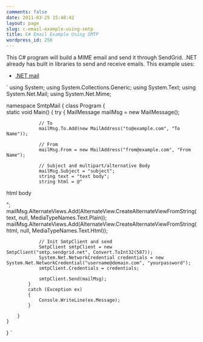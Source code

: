 ```yaml
---
comments: false
date: 2011-03-25 15:48:42
layout: page
slug: c-email-example-using-smtp
title: C# Email Example Using SMTP
wordpress_id: 250
---
```


This C# program will build a MIME email and send it through SendGrid.  .NET already has built in libraries to send and receive emails. This example uses:



	
  * [.NET mail](http://msdn.microsoft.com/en-us/library/system.net.mail.aspx)


`
using System;
using System.Collections.Generic;
using System.Text;
using System.Net.Mail;
using System.Net.Mime;
 
namespace SmtpMail
{
    class Program
    {		
        static void Main()
        {
            try
            {
                MailMessage mailMsg = new MailMessage();
				
                // To
                mailMsg.To.Add(new MailAddress("to@example.com", "To Name"));
 
                // From
                mailMsg.From = new MailAddress("from@example.com", "From Name");
 
                // Subject and multipart/alternative Body
                mailMsg.Subject = "subject";
                string text = "text body";
                string html = @"

html body

";
                mailMsg.AlternateViews.Add(AlternateView.CreateAlternateViewFromString(text, null, MediaTypeNames.Text.Plain));
                mailMsg.AlternateViews.Add(AlternateView.CreateAlternateViewFromString(html, null, MediaTypeNames.Text.Html));
				
                // Init SmtpClient and send
                SmtpClient smtpClient = new SmtpClient("smtp.sendgrid.net", Convert.ToInt32(587));
                System.Net.NetworkCredential credentials = new System.Net.NetworkCredential("username@domain.com", "yourpassword");
                smtpClient.Credentials = credentials;
 
                smtpClient.Send(mailMsg);
            }
            catch (Exception ex)
            {
                Console.WriteLine(ex.Message);
            }
 
        }
    }
}
`
